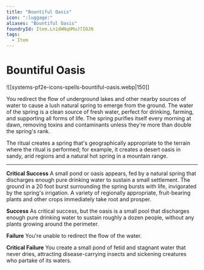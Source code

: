 ```yaml
---
title: "Bountiful Oasis"
icon: ":luggage:"
aliases: "Bountiful Oasis"
foundryId: Item.Ln1dWNqHMuJ7IOJN
tags:
  - Item
---
```


# Bountiful Oasis
![[systems-pf2e-icons-spells-bountiful-oasis.webp|150]]

You redirect the flow of underground lakes and other nearby sources of water to cause a lush natural spring to emerge from the ground. The water of the spring is a clean source of fresh water, perfect for drinking, farming, and supporting all forms of life. The spring purifies itself every morning at dawn, removing toxins and contaminants unless they're more than double the spring's rank.

The ritual creates a spring that's geographically appropriate to the terrain where the ritual is performed; for example, it creates a desert oasis in sandy, arid regions and a natural hot spring in a mountain range.

* * *

**Critical Success** A small pond or oasis appears, fed by a natural spring that discharges enough pure drinking water to sustain a small settlement. The ground in a 20 foot burst surrounding the spring bursts with life, invigorated by the spring's irrigation. A variety of regionally appropriate, fruit-bearing plants and other crops immediately take root and prosper.

**Success** As critical success, but the oasis is a small pool that discharges enough pure drinking water to sustain roughly a dozen people, without any plants growing around the perimeter.

**Failure** You're unable to redirect the flow of the water.

**Critical Failure** You create a small pond of fetid and stagnant water that never dries, attracting disease-carrying insects and sickening creatures who partake of its waters.
